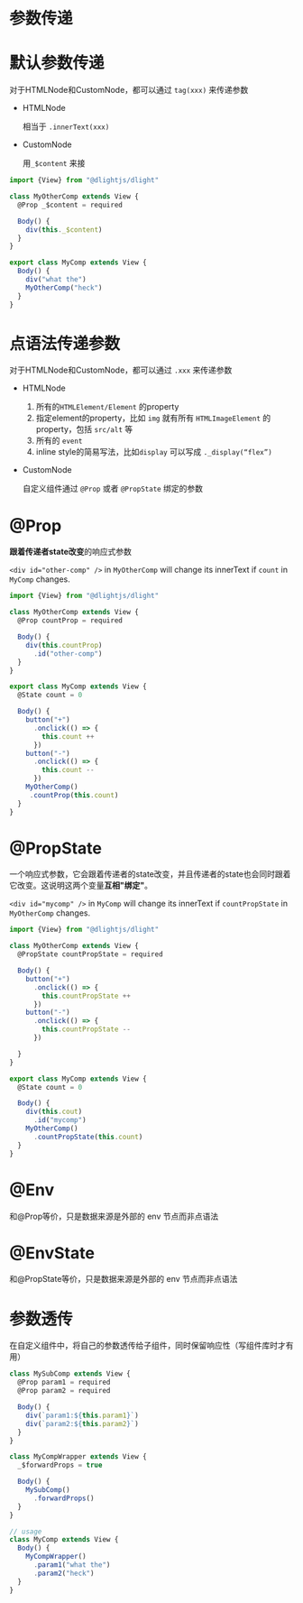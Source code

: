 # 参数传递

# 默认参数传递

对于HTMLNode和CustomNode，都可以通过 `tag(xxx)` 来传递参数

* HTMLNode

  相当于 `.innerText(xxx)`
* CustomNode

  用`_$content` 来接

```typescript
import {View} from "@dlightjs/dlight"

class MyOtherComp extends View {
  @Prop _$content = required 

  Body() {
    div(this._$content)
  }
}

export class MyComp extends View {
  Body() {
    div("what the")
    MyOtherComp("heck")
  }
}
```

# 点语法传递参数

对于HTMLNode和CustomNode，都可以通过 `.xxx` 来传递参数

* HTMLNode

  
  1. 所有的`HTMLElement/Element` 的property
  2. 指定element的property，比如 `img` 就有所有 `HTMLImageElement` 的property，包括 `src/alt` 等
  3. 所有的 `event`
  4. inline style的简易写法，比如`display` 可以写成 `._display(“flex”)`
* CustomNode

  自定义组件通过 `@Prop` 或者 `@PropState` 绑定的参数

# @Prop

**跟着传递者state改变**的响应式参数

`<div id="other-comp" />` in `MyOtherComp` will change its innerText if `count` in `MyComp` changes.

```typescript
import {View} from "@dlightjs/dlight"

class MyOtherComp extends View {
  @Prop countProp = required 

  Body() {
    div(this.countProp)
      .id("other-comp")
  }
}

export class MyComp extends View {
  @State count = 0

  Body() {
    button("+")
      .onclick(() => {
        this.count ++
      })
    button("-")
      .onclick(() => {
        this.count --
      })
    MyOtherComp()
     .countProp(this.count)
  }
}
```

# @PropState

一个响应式参数，它会跟着传递者的state改变，并且传递者的state也会同时跟着它改变。这说明这两个变量**互相"绑定"**。

`<div id="mycomp" />` in `MyComp` will change its innerText if `countPropState` in `MyOtherComp` changes.

```typescript
import {View} from "@dlightjs/dlight"

class MyOtherComp extends View {
  @PropState countPropState = required 

  Body() {
    button("+")
      .onclick(() => {
        this.countPropState ++
      })
    button("-")
      .onclick(() => {
        this.countPropState --
      })

  }
}

export class MyComp extends View {
  @State count = 0

  Body() {
    div(this.cout)
      .id("mycomp")
    MyOtherComp()
      .countPropState(this.count)
  }
}
```

# @Env

和@Prop等价，只是数据来源是外部的 env 节点而非点语法

# @EnvState

和@PropState等价，只是数据来源是外部的 env 节点而非点语法

# 参数透传

在自定义组件中，将自己的参数透传给子组件，同时保留响应性（写组件库时才有用）

```typescript
class MySubComp extends View {
  @Prop param1 = required
  @Prop param2 = required

  Body() {
    div(`param1:${this.param1}`)
    div(`param2:${this.param2}`)
  }
} 

class MyCompWrapper extends View {
  _$forwardProps = true

  Body() {
    MySubComp()
      .forwardProps()
  }
} 

// usage
class MyComp extends View {
  Body() {
    MyCompWrapper()
      .param1("what the")
      .param2("heck")
  }
} 
```


